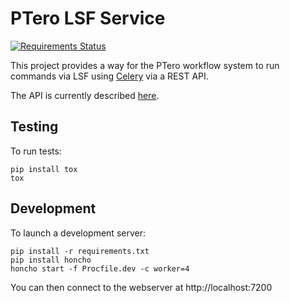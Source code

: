 # PTero LSF Service
[![Requirements Status](https://requires.io/github/genome/ptero-lsf/requirements.svg?branch=master)](https://requires.io/github/genome/ptero-lsf/requirements/?branch=master)

This project provides a way for the PTero workflow system to run commands via
LSF using [Celery](http://www.celeryproject.org/) via a REST API.

The API is currently described
[here](https://github.com/genome/ptero-apis/blob/master/lsf.md).


## Testing

To run tests:

    pip install tox
    tox



## Development

To launch a development server:

    pip install -r requirements.txt
    pip install honcho
    honcho start -f Procfile.dev -c worker=4

You can then connect to the webserver at http://localhost:7200
